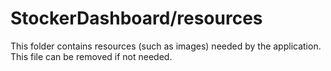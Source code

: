 # StockerDashboard/resources

This folder contains resources (such as images) needed by the application. This file can
be removed if not needed.
